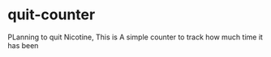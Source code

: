# quit-counter
PLanning to quit Nicotine, This is A simple counter to track how much time it has been
